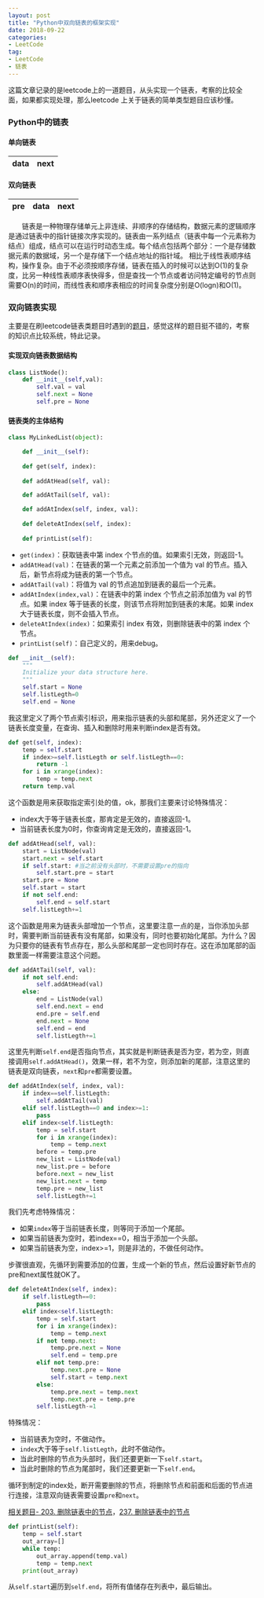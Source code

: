 ```yaml
---
layout: post
title: "Python中双向链表的框架实现"
date: 2018-09-22
categories:
- LeetCode
tag:
- LeetCode
- 链表
---
```

这篇文章记录的是leetcode上的一道题目，从头实现一个链表，考察的比较全面，如果都实现处理，那么leetcode
上关于链表的简单类型题目应该秒懂。

### Python中的链表

#### 单向链表
|data|next|
|:---:|:---:|

#### 双向链表
|pre|data|next|
|:---:|:---:|:---:|

&emsp;&emsp;链表是一种物理存储单元上非连续、非顺序的存储结构，数据元素的逻辑顺序是通过链表中的指针链接次序实现的。链表由一系列结点（链表中每一个元素称为结点）组成，结点可以在运行时动态生成。每个结点包括两个部分：一个是存储数据元素的数据域，另一个是存储下一个结点地址的指针域。 相比于线性表顺序结构，操作复杂。由于不必须按顺序存储，链表在插入的时候可以达到O(1)的复杂度，比另一种线性表顺序表快得多，但是查找一个节点或者访问特定编号的节点则需要O(n)的时间，而线性表和顺序表相应的时间复杂度分别是O(logn)和O(1)。

### 双向链表实现

主要是在刷leetcode链表类题目时遇到的[题目](https://leetcode-cn.com/problems/design-linked-list/description/)，感觉这样的题目挺不错的，考察的知识点比较系统，特此记录。

#### 实现双向链表数据结构

```python
class ListNode():
    def __init__(self,val):
        self.val = val
        self.next = None
        self.pre = None
```

#### 链表类的主体结构

```python
class MyLinkedList(object):

    def __init__(self):
        
    def get(self, index):
        
    def addAtHead(self, val):

    def addAtTail(self, val):

    def addAtIndex(self, index, val):    
          
    def deleteAtIndex(self, index):     
      
    def printList(self):
```
- `get(index)`：获取链表中第 index 个节点的值。如果索引无效，则返回-1。
- `addAtHead(val)`：在链表的第一个元素之前添加一个值为 val 的节点。插入后，新节点将成为链表的第一个节点。
- `addAtTail(val)`：将值为 val 的节点追加到链表的最后一个元素。
- `addAtIndex(index,val)`：在链表中的第 index 个节点之前添加值为 val  的节点。如果 index 等于链表的长度，则该节点将附加到链表的末尾。如果 index 大于链表长度，则不会插入节点。
- `deleteAtIndex(index)`：如果索引 index 有效，则删除链表中的第 index 个节点。
- `printList(self)`：自己定义的，用来debug。

```python
def __init__(self):
    """
    Initialize your data structure here.
    """
    self.start = None
    self.listLegth=0
    self.end = None
```
我这里定义了两个节点索引标识，用来指示链表的头部和尾部，另外还定义了一个链表长度变量，在查询、插入和删除时用来判断index是否有效。

```python
def get(self, index):
    temp = self.start
    if index>=self.listLegth or self.listLegth==0:
        return -1
    for i in xrange(index):
        temp = temp.next
    return temp.val
```
这个函数是用来获取指定索引处的值，ok，那我们主要来讨论特殊情况：
- index大于等于链表长度，那肯定是无效的，直接返回-1。
- 当前链表长度为0时，你查询肯定是无效的，直接返回-1。

```python
def addAtHead(self, val):
    start = ListNode(val)
    start.next = self.start
    if self.start: #当之前没有头部时，不需要设置pre的指向
        self.start.pre = start
    start.pre = None
    self.start = start
    if not self.end:
        self.end = self.start
    self.listLegth+=1
```

这个函数是用来为链表头部增加一个节点，这里要注意一点的是，当你添加头部时，需要判断当前链表有没有尾部，如果没有，同时也要初始化尾部。为什么？因为只要你的链表有节点存在，那么头部和尾部一定也同时存在。这在添加尾部的函数里面一样需要注意这个问题。

```python
def addAtTail(self, val):
    if not self.end:
        self.addAtHead(val)
    else:
        end = ListNode(val)
        self.end.next = end
        end.pre = self.end
        end.next = None
        self.end = end
        self.listLegth+=1
```

这里先判断`self.end`是否指向节点，其实就是判断链表是否为空，若为空，则直接调用`self.addAtHead()`，效果一样，若不为空，则添加新的尾部，注意这里的链表是双向链表，`next`和`pre`都需要设置。

```python
def addAtIndex(self, index, val):
    if index==self.listLegth:
        self.addAtTail(val)
    elif self.listLegth==0 and index>=1:
        pass 
    elif index<self.listLegth:
        temp = self.start
        for i in xrange(index):
            temp = temp.next
        before = temp.pre
        new_list = ListNode(val)
        new_list.pre = before
        before.next = new_list
        new_list.next = temp
        temp.pre = new_list
        self.listLegth+=1
```

我们先考虑特殊情况：
- 如果`index`等于当前链表长度，则等同于添加一个尾部。
- 如果当前链表为空时，若index==0，相当于添加一个头部。
- 如果当前链表为空，index>=1，则是非法的，不做任何动作。

步骤很直观，先循环到需要添加的位置，生成一个新的节点，然后设置好新节点的pre和next属性就OK了。

```python
def deleteAtIndex(self, index):
    if self.listLegth==0:
        pass
    elif index<self.listLegth:
        temp = self.start
        for i in xrange(index):
            temp = temp.next
        if not temp.next:
            temp.pre.next = None
            self.end = temp.pre
        elif not temp.pre:
            temp.next.pre = None
            self.start = temp.next
        else:
            temp.pre.next = temp.next
            temp.next.pre = temp.pre
        self.listLegth-=1
```
特殊情况：
- 当前链表为空时，不做动作。
- `index`大于等于`self.listLegth`，此时不做动作。
- 当此时删除的节点为头部时，我们还要更新一下`self.start`。
- 当此时删除的节点为尾部时，我们还要更新一下`self.end`。

循环到制定的index处，断开需要删除的节点，将删除节点和前面和后面的节点进行连接，注意双向链表需要设置`pre`和`next`。

[相关题目- 203. 删除链表中的节点](https://leetcode-cn.com/problems/remove-linked-list-elements/description/)，[237. 删除链表中的节点](https://leetcode-cn.com/problems/delete-node-in-a-linked-list/description/)

```python
def printList(self):
    temp = self.start
    out_array=[]
    while temp:
        out_array.append(temp.val)
        temp = temp.next
    print(out_array)
```
从`self.start`遍历到`self.end`，将所有值储存在列表中，最后输出。